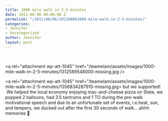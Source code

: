 ```yaml
---
title: 1000 mile walk in 2.5 minutes
date: 2011-08-06 00:00:00 Z
permalink: "/2011/08/06/201108061000-mile-walk-in-2-5-minutes/"
categories:
- Jennifer
- Uncategorized
author: Jennifer
layout: post
---
```


&nbsp;

<a rel="attachment wp-att-1045" href="/teamelam/assets/images/1000-mile-walk-in-2-5-minutes/1312589548000-missing.jpg /></a>

<a rel="attachment wp-att-1045" href="/teamelam/assets/images/1000-mile-walk-in-2-5-minutes/1356834287915-missing.jpg> but we supported!  We helped the local economy enjoying mac-and-cheese pizza on State, we popped 2 balloons, had 3.5 tantrums and 1 TO during the pre-walk motivational speech and due to an unfortunate set of events; i.e.heat, sun, and tempers, we ducked out after the first 30 seconds of walk&#8230;.ahhh memories 🙂</a>

&nbsp;
